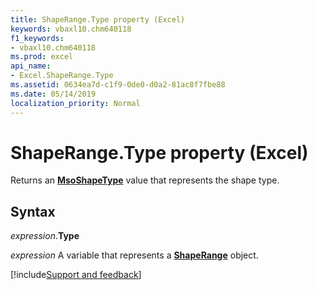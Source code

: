 ```yaml
---
title: ShapeRange.Type property (Excel)
keywords: vbaxl10.chm640118
f1_keywords:
- vbaxl10.chm640118
ms.prod: excel
api_name:
- Excel.ShapeRange.Type
ms.assetid: 0634ea7d-c1f9-0de0-d0a2-81ac8f7fbe88
ms.date: 05/14/2019
localization_priority: Normal
---
```



# ShapeRange.Type property (Excel)

Returns an **[MsoShapeType](Office.MsoShapeType.md)** value that represents the shape type.


## Syntax

_expression_.**Type**

_expression_ A variable that represents a **[ShapeRange](Excel.shaperange.md)** object.





[!include[Support and feedback](~/includes/feedback-boilerplate.md)]